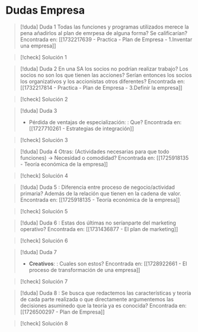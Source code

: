 # Dudas Empresa

> [!duda] Duda 1
>   Todas las funciones y programas utilizados merece la pena añadirlos al plan de emrpesa de alguna forma? Se calificarían?
> Encontrada en: [[1732217639 - Practica - Plan de Empresa - 1.Inventar una empresa]]

> [!check] Solución 1
> 

> [!duda] Duda 2
>  En una SA los socios no podrían realizar trabajo? Los socios no son los que tienen las acciones? Serían entonces los socios los organizativos y los accionistas otros diferentes?
> Encontrada en: [[1732217814 - Practica - Plan de Empresa - 3.Definir la empresa]]

> [!check] Solución 2
> 

> [!duda] Duda 3
> + Pérdida de ventajas de especialización: : Que?
> Encontrada en: [[1727710261 - Estrategias de integración]]

> [!check] Solución 3
> 

> [!duda] Duda 4
> Otras: (Actividades necesarias para que todo funciones) →  Necesidad o comodidad?
> Encontrada en: [[1725918135 - Teoría económica de la empresa]]

> [!check] Solución 4
> 

> [!duda] Duda 5
> : Diferencia entre proceso de negocio/actividad primaria? Además de la relación que tienen en la cadena de valor.
> Encontrada en: [[1725918135 - Teoría económica de la empresa]]

> [!check] Solución 5
> 

> [!duda] Duda 6
> : Estas dos últimas no seríanparte del marketing operativo?
> Encontrada en: [[1731436877 - El plan de marketing]]

> [!check] Solución 6
> 

> [!duda] Duda 7
> + **Creativos**: : Cuales son estos?
> Encontrada en: [[1728922661 - El proceso de transformación de una empresa]]

> [!check] Solución 7
> 

> [!duda] Duda 8
> : Se busca que redactemos las características y teoría de cada parte realizada o que directamente argumentemos las decisiones asuminedo que la teoría ya es conocida?
> Encontrada en: [[1726500297 - Plan de Empresa]]

> [!check] Solución 8
> 


